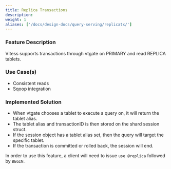 ```yaml
---
title: Replica Transactions
description:
weight: 1
aliases: ['/docs/design-docs/query-serving/replicatx/'] 
---
```


### Feature Description

Vitess supports transactions through vtgate on PRIMARY and read REPLICA tablets.

### Use Case(s)

* Consistent reads
* Sqoop integration

### Implemented Solution

- When vtgate chooses a tablet to execute a query on, it will return the tablet alias.
- The tablet alias and transactionID is then stored on the shard session struct.
- If the session object has a tablet alias set, then the query will target the specific tablet.
- If the transaction is committed or rolled back, the session will end.

In order to use this feature, a client will need to issue `use @replica` followed by `BEGIN`.
